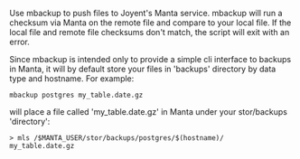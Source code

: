 Use mbackup to push files to Joyent's Manta service.  mbackup will run a checksum via Manta on the remote file and compare to your local file.  If the local file and remote file checksums don't match, the script will exit with an error.

Since mbackup is intended only to provide a simple cli interface to backups in Manta, it will by default store your files in 'backups' directory by data type and hostname.  For example:

```
mbackup postgres my_table.date.gz
```
will place a file called 'my_table.date.gz' in Manta under your stor/backups 'directory':
```
> mls /$MANTA_USER/stor/backups/postgres/$(hostname)/
my_table.date.gz
```
